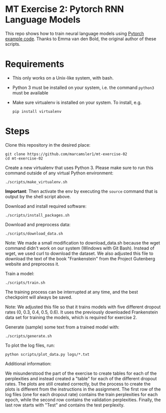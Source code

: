 # MT Exercise 2: Pytorch RNN Language Models

This repo shows how to train neural language models using [Pytorch example code](https://github.com/pytorch/examples/tree/master/word_language_model). Thanks to Emma van den Bold, the original author of these scripts. 

# Requirements

- This only works on a Unix-like system, with bash.
- Python 3 must be installed on your system, i.e. the command `python3` must be available
- Make sure virtualenv is installed on your system. To install, e.g.

    `pip install virtualenv`

# Steps

Clone this repository in the desired place:

    git clone https://github.com/marcamsler1/mt-exercise-02
    cd mt-exercise-02

Create a new virtualenv that uses Python 3. Please make sure to run this command outside of any virtual Python environment:

    ./scripts/make_virtualenv.sh

**Important**: Then activate the env by executing the `source` command that is output by the shell script above.

Download and install required software:

    ./scripts/install_packages.sh

Download and preprocess data:

    ./scripts/download_data.sh

Note:
We made a small modification to download_data.sh because the wget command didn't work on our system (Windows with Git Bash).
Instead of wget, we used curl to download the dataset.
We also adjusted this file to download the text of the book "Frankenstein" from the Project Gutenberg website and preprocess it.

Train a model:

    ./scripts/train.sh

The training process can be interrupted at any time, and the best checkpoint will always be saved.

Note:
We adjusted this file so that it trains models with five different dropout rates (0, 0.3, 0.4, 0.5, 0.6). It uses the previously downloaded Frankenstein data set for training the models, which is required for exercise 2.

Generate (sample) some text from a trained model with:

    ./scripts/generate.sh

To plot the log files, run:

    python scripts/plot_data.py logs/*.txt

Additional information:

We misunderstood the part of the exercise to create tables for each of the perplexities and instead created a "table" for each of the different dropout rates. The plots are still created correctly, but the process to create the plots is different from the instructions in the assignment. The first row of the log files (one for each dropout rate) contains the train perplexities for each epoch, while the second row contains the validation perplexities. Finally, the last row starts with "Test" and contains the test perplexity.






